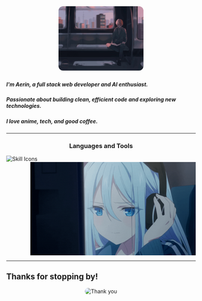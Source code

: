 <div align="center">

<!-- Büyük banner resmi -->
<img src="myGifs/bga3.gif" alt="Banner" width="45%" style="border-radius: 12px; margin: 5px 0;" />

</div>

<!-- Kısa tanıtım -->
##### I'm Aerin, a full stack web developer and AI enthusiast.  
##### Passionate about building clean, efficient code and exploring new technologies.  
##### I love anime, tech, and good coffee.

---

<!-- Tech Stack ve GIF hizalı -->
<h3 align="center">Languages and Tools</h3>

<p>
  <!-- Sol: Tech Stack -->
  <img align="left" src="https://skillicons.dev/icons?i=js,ts,python,html,css,react,nodejs,git,docker,vscode,linux,postgres,mongodb&perline=5" alt="Skill Icons" />

  <!-- Sağ: GIF -->
  <img align="right" src="myImages/cgif1.gif" alt="Thanks GIF" width="440" />
</p>

<br clear="both" />

---

<!-- GitHub İstatistikleri -->

<!-- Son GIF ve mesaj -->
## Thanks for stopping by!  
<p align="center">
  <img draggable="false" src="https://media.giphy.com/media/3ohs7KViFQAf3Fp8xi/giphy.gif" alt="Thank you" width="200" style="border-radius:12px;" />
</p>
